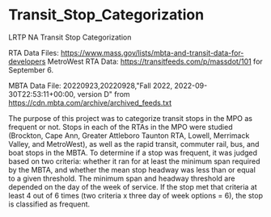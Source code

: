# Transit_Stop_Categorization
LRTP NA Transit Stop Categorization


RTA Data Files: https://www.mass.gov/lists/mbta-and-transit-data-for-developers
MetroWest RTA Data: https://transitfeeds.com/p/massdot/101 for September 6.

MBTA Data File: 20220923,20220928,"Fall 2022, 2022-09-30T22:53:11+00:00, version D" from https://cdn.mbta.com/archive/archived_feeds.txt

The purpose of this project was to categorize transit stops in the MPO as frequent or not.  Stops in each of the RTAs in the MPO were studied (Brockton, Cape Ann, Greater Attleboro Taunton RTA, Lowell, Merrimack Valley, and MetroWest), as well as the rapid transit, commuter rail, bus, and boat stops in the MBTA. To determine if a stop was frequent, it was judged based on two criteria: whether it ran for at least the minimum span required by the MBTA, and whether the mean stop headway was less than or equal to a given threshold.  The minimum span and headway threshold are depended on the day of the week of service.  If the stop met that criteria at least 4 out of 6 times (two criteria x three day of week options = 6), the stop is classified as frequent.  
